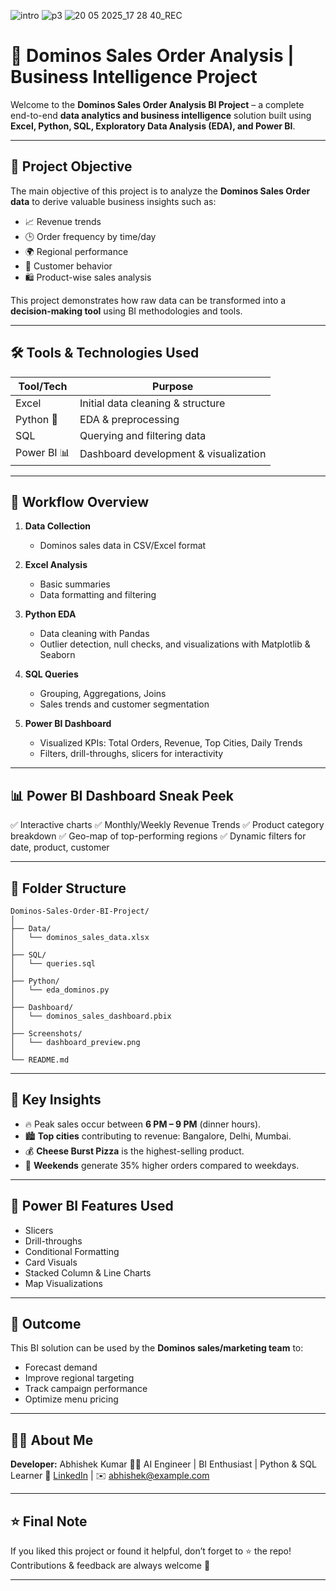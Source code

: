 ![intro](https://github.com/user-attachments/assets/ee9b8dea-e48e-464e-ae1e-665155e1441a)
![p3](https://github.com/user-attachments/assets/15171aaa-5a47-415e-b72b-5e9beb2a5c50)
![20 05 2025_17 28 40_REC](https://github.com/user-attachments/assets/78fc42c7-7f53-4d16-8ba1-142f8ae6ef65)

# 🍕 Dominos Sales Order Analysis | Business Intelligence Project

Welcome to the **Dominos Sales Order Analysis BI Project** – a complete end-to-end **data analytics and business intelligence** solution built using **Excel, Python, SQL, Exploratory Data Analysis (EDA), and Power BI**.

---

## 📌 Project Objective

The main objective of this project is to analyze the **Dominos Sales Order data** to derive valuable business insights such as:

* 📈 Revenue trends
* 🕒 Order frequency by time/day
* 🌍 Regional performance
* 👥 Customer behavior
* 🛍️ Product-wise sales analysis

This project demonstrates how raw data can be transformed into a **decision-making tool** using BI methodologies and tools.

---

## 🛠️ Tools & Technologies Used

| Tool/Tech   | Purpose                               |
| ----------- | ------------------------------------- |
| Excel       | Initial data cleaning & structure     |
| Python 🐍   | EDA & preprocessing                   |
| SQL         | Querying and filtering data           |
| Power BI 📊 | Dashboard development & visualization |

---

## 🔄 Workflow Overview

1. **Data Collection**

   * Dominos sales data in CSV/Excel format

2. **Excel Analysis**

   * Basic summaries
   * Data formatting and filtering

3. **Python EDA**

   * Data cleaning with Pandas
   * Outlier detection, null checks, and visualizations with Matplotlib & Seaborn

4. **SQL Queries**

   * Grouping, Aggregations, Joins
   * Sales trends and customer segmentation

5. **Power BI Dashboard**

   * Visualized KPIs: Total Orders, Revenue, Top Cities, Daily Trends
   * Filters, drill-throughs, slicers for interactivity

---

## 📊 Power BI Dashboard Sneak Peek

✅ Interactive charts
✅ Monthly/Weekly Revenue Trends
✅ Product category breakdown
✅ Geo-map of top-performing regions
✅ Dynamic filters for date, product, customer

---

## 📂 Folder Structure

```
Dominos-Sales-Order-BI-Project/
│
├── Data/
│   └── dominos_sales_data.xlsx
│
├── SQL/
│   └── queries.sql
│
├── Python/
│   └── eda_dominos.py
│
├── Dashboard/
│   └── dominos_sales_dashboard.pbix
│
├── Screenshots/
│   └── dashboard_preview.png
│
└── README.md
```

---

## 🎯 Key Insights

* 🔥 Peak sales occur between **6 PM – 9 PM** (dinner hours).
* 🏙️ **Top cities** contributing to revenue: Bangalore, Delhi, Mumbai.
* 💰 **Cheese Burst Pizza** is the highest-selling product.
* 📆 **Weekends** generate 35% higher orders compared to weekdays.

---

## 📁 Power BI Features Used

* Slicers
* Drill-throughs
* Conditional Formatting
* Card Visuals
* Stacked Column & Line Charts
* Map Visualizations

---

## 🚀 Outcome

This BI solution can be used by the **Dominos sales/marketing team** to:

* Forecast demand
* Improve regional targeting
* Track campaign performance
* Optimize menu pricing

---

## 🙋‍♂️ About Me

**Developer:** Abhishek Kumar
👨‍💻 AI Engineer | BI Enthusiast | Python & SQL Learner
🔗 [LinkedIn](https://linkedin.com/in/yourprofile) | ✉️ [abhishek@example.com](mailto:abhishek@example.com)

---

## ⭐ Final Note

If you liked this project or found it helpful, don’t forget to ⭐ the repo!
Contributions & feedback are always welcome 🙌

---
